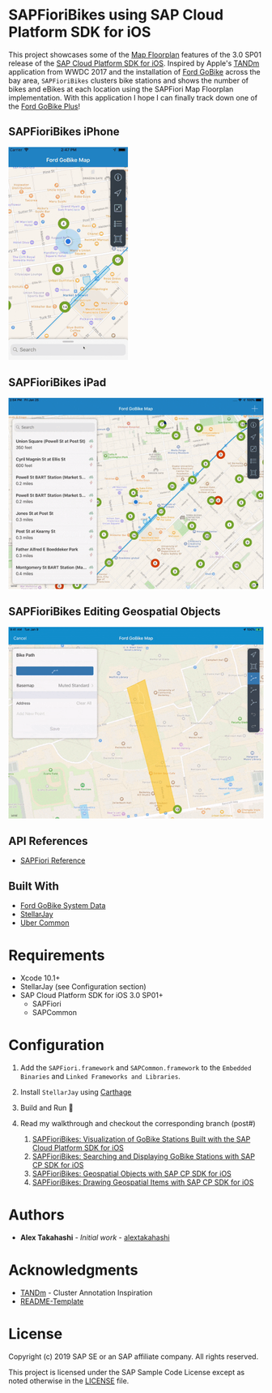 # SAPFioriBikes using SAP Cloud Platform SDK for iOS

This project showcases some of the [Map Floorplan](https://experience.sap.com/fiori-design-ios/article/map/) features of the 3.0 SP01 release of the [SAP Cloud Platform SDK for iOS](https://developers.sap.com/topics/cloud-platform-sdk-for-ios.html).
Inspired by Apple's [TANDm](https://developer.apple.com/documentation/mapkit/mkannotationview/decluttering_a_map_with_mapkit_annotation_clustering) application from WWDC 2017 and the installation of [Ford GoBike](https://www.fordgobike.com/) across the bay area, `SAPFioriBikes` clusters bike stations and shows the number of bikes and eBikes at each location using the SAPFiori Map Floorplan implementation.
With this application I hope I can finally track down one of the [Ford GoBike Plus](https://www.fordgobike.com/plus)!

## SAPFioriBikes iPhone

![Detail Panel Search Results Bart](ReadMeImages/PanelWalkThrough.gif)

## SAPFioriBikes iPad
![Detail Panel Search Results Bart](ReadMeImages/PanelWalkthroughiPad.gif)

## SAPFioriBikes Editing Geospatial Objects

![Complete Bike Path](ReadMeImages/EditingGeospatialObjects/Gifs/CompleteBikePathAdd.gif)

## API References

* [SAPFiori Reference](https://help.sap.com/doc/978e4f6c968c4cc5a30f9d324aa4b1d7/latest/en-US/Documents/Frameworks/SAPFiori/index.html)

## Built With

* [Ford GoBike System Data](https://www.fordgobike.com/system-data)
* [StellarJay](https://github.com/sstadelman/stellarjay)
* [Uber Common](https://github.com/uber-common/deck.gl-data/blob/master/website/bart.geo.json)

# Requirements

* Xcode 10.1+
* StellarJay (see Configuration section)
* SAP Cloud Platform SDK for iOS 3.0 SP01+
  * SAPFiori
  * SAPCommon
  
# Configuration

1. Add the `SAPFiori.framework` and `SAPCommon.framework` to the `Embedded Binaries` and `Linked Frameworks and Libraries`.

2. Install `StellarJay` using [Carthage](https://github.com/Carthage/Carthage)

3. Build and Run 🚴‍

4. Read my walkthrough and checkout the corresponding branch (post#)
      1. [SAPFioriBikes: Visualization of GoBike Stations Built with the SAP Cloud Platform SDK for iOS](https://blogs.sap.com/2019/01/31/sapfioribikes-visualization-of-gobike-stations-built-with-the-sap-ios-sdk/)
      2. [SAPFioriBikes: Searching and Displaying GoBike Stations with SAP CP SDK for iOS](https://blogs.sap.com/2019/01/31/sapfioribikes-searching-and-displaying-gobike-stations/)
      3. [SAPFioriBikes: Geospatial Objects with SAP CP SDK for iOS](https://blogs.sap.com/2019/01/31/sapfioribikes-geospatial-objects/)
      4. [SAPFioriBikes: Drawing Geospatial Items with SAP CP SDK for iOS](https://blogs.sap.com/2019/01/31/sapfioribikes-drawing-geospatial-items/)


# Authors

* **Alex Takahashi** - *Initial work* - [alextakahashi](https://github.com/alextakahashi)

# Acknowledgments

* [TANDm](https://developer.apple.com/documentation/mapkit/mkannotationview/decluttering_a_map_with_mapkit_annotation_clustering) - Cluster Annotation Inspiration
* [README-Template](https://gist.github.com/PurpleBooth/109311bb0361f32d87a2)

# License
Copyright (c) 2019 SAP SE or an SAP affiliate company. 
All rights reserved.

This project is licensed under the SAP Sample Code License except as noted otherwise in the [LICENSE](../LICENSE) file.
